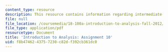 ```yaml
---
content_type: resource
description: This resource contains information regarding intermediate-value theorem.
file: null
file_location: /coursemedia/18-100a-introduction-to-analysis-fall-2012/f8b4746243757230c82df392cb361dc0_MIT18_100AF12_Assign_10.pdf
file_type: application/pdf
resourcetype: Document
title: 'Introduction to Analysis: Assignment 10'
uid: f8b47462-4375-7230-c82d-f392cb361dc0
---
```

